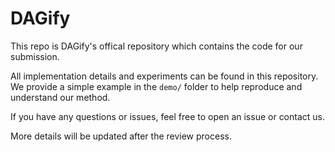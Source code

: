 # DAGify
This repo is DAGify's offical repository which contains the code for our submission.

All implementation details and experiments can be found in this repository.  
We provide a simple example in the `demo/` folder to help reproduce and understand our method.

If you have any questions or issues, feel free to open an issue or contact us.

More details will be updated after the review process.